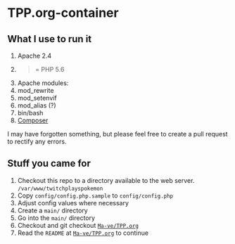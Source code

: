 # TPP.org-container

## What I use to run it

1. Apache 2.4
2. >= PHP 5.6
3. Apache modules:
  1. mod_rewrite
  2. mod_setenvif
  3. mod_alias (?)
4. bin/bash
5. [Composer](https://getcomposer.org/)

I may have forgotten something, but please feel free to create a pull request to rectify any errors.

## Stuff you came for  

1. Checkout this repo to a directory available to the web server. `/var/www/twitchplayspokemon`
2. Copy `config/config.php.sample` to `config/config.php`
3. Adjust config values where necessary
4. Create a `main/` directory
5. Go into the `main/` directory
6. Checkout and git checkout [`Ma-ve/TPP.org`](https://github.com/Ma-ve/TPP.org)
7. Read the `README` at [`Ma-ve/TPP.org`](https://github.com/Ma-ve/TPP.org) to continue
